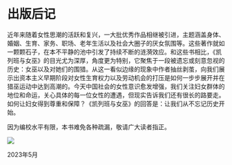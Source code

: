  

# 出版后记

近年来随着女性思潮的活跃和复兴，一大批优秀作品相继被引进，主题涵盖身体、婚姻、生育、家务、职场、老年生活以及社会大圈子的厌女氛围等。这些著作就如一颗颗石子，在本不平静的池中引发了持续不断的涟漪效应。和这些书相比，《凯列班与女巫》的目光尤为深厚，角度更为特别，它聚焦于一段被遗忘或刻意忽视的历史：女巫以及对她们的围猎。从这一看似边缘的现象中作者抽丝剥茧，向我们展示出资本主义早期阶段对女性生育权力以及劳动机会的打压是如何一步步展开并在猎巫运动中达到高潮的。今天中国社会的女性意识愈发增强，我们关注妇女群体的地位和命运，关心具体的每一位女性的遭遇，但现实告诉我们还有很长的路要走。如何让妇女得到尊重和保障？《凯列班与女巫》的回答是：让我们从不忘记历史开始。

因为编校水平有限，本书难免各种疏漏，敬请广大读者指正。

![](epub/凯列班与女巫%20妇女、身体与原始积累%20([意]西尔维娅·费代里奇)%20(Z-Library)/images/6f19b294015a6a669a3812f06f5b67f9.png)

2023年5月